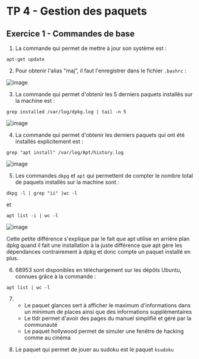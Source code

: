 # TP 4 - Gestion des paquets

## Exercice 1 - Commandes de base

1. La commande qui permet de mettre à jour son système est :
```
apt-get update
```


2. Pour obtenir l'alias "maj", il faut l'enregistrer dans le fichier ` .bashrc ` :

![image](https://user-images.githubusercontent.com/80455771/192150407-c687dc82-2ba2-4c56-9a8a-fcd3523d32fb.png)


3. La commande qui permet d'obtenir les 5 derniers paquets installés sur la machine est : 
```
grep installed /var/log/dpkg.log | tail -n 5 
```

![image](https://user-images.githubusercontent.com/80455771/192151385-0fa63cb0-a094-472d-8c22-ba7426cb24b0.png)


4. La commande qui permet d'obtenir les derniers paquets qui ont été installés explicitement est :
```
grep "apt install" /var/log/Apt/history.log
```

![image](https://user-images.githubusercontent.com/80455771/192151558-bf48e700-199f-4d45-a433-a24ef0f0be32.png)


5. Les commandes `dkpg` et `apt` qui permettent de compter le nombre total de paquets installés sur la machine sont :
```
dkpg -l | grep "ii" |wc -l
```

et

```
apt list -i | wc -l 
```
![image](https://user-images.githubusercontent.com/80455771/192154497-f784257f-fd7b-43ff-a62c-640593c8571d.png)

Cette petite différence s'explique par le fait que apt utilise en arrière plan dpkg quand il fait une installation à la juste différence que apt gère les dépendances contrairement à dpkg et donc compte un paquet installé en plus.


6. 68953 sont disponibles en téléchargement sur les dépôts Ubuntu, connues grâce à la commande :
```
apt list | wc -l
```


7. - Le paquet glances sert à afficher le maximum d'informations dans un minimum de places ainsi que des informations supplémentaires 
   - Le tldr permet d'avoir des pages du manuel simplifié et géré par la communauté
   - Le paquet hollywood permet de simuler une fenêtre de hacking comme au cinéma 


8. Le paquet qui permet de jouer au sudoku est le paquet `ksudoku`

